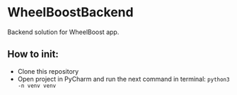# WheelBoostBackend
Backend solution for WheelBoost app.

## How to init:
+ Clone this repository
+ Open project in PyCharm and run the next command in terminal: `python3 -n venv venv`


